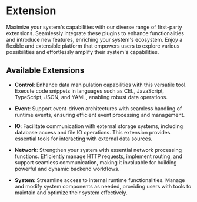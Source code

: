 # Extension

Maximize your system's capabilities with our diverse range of first-party extensions. Seamlessly integrate these plugins to enhance functionalities and introduce new features, enriching your system's ecosystem. Enjoy a flexible and extensible platform that empowers users to explore various possibilities and effortlessly amplify their system's capabilities.

## Available Extensions

- **Control**: Enhance data manipulation capabilities with this versatile tool. Execute code snippets in languages such as CEL, JavaScript, TypeScript, JSON, and YAML, enabling robust data operations.

- **Event**: Support event-driven architectures with seamless handling of runtime events, ensuring efficient event processing and management.

- **IO**: Facilitate communication with external storage systems, including database access and file IO operations. This extension provides essential tools for interacting with external data sources.

- **Network**: Strengthen your system with essential network processing functions. Efficiently manage HTTP requests, implement routing, and support seamless communication, making it invaluable for building powerful and dynamic backend workflows.

- **System**: Streamline access to internal runtime functionalities. Manage and modify system components as needed, providing users with tools to maintain and optimize their system effectively.
